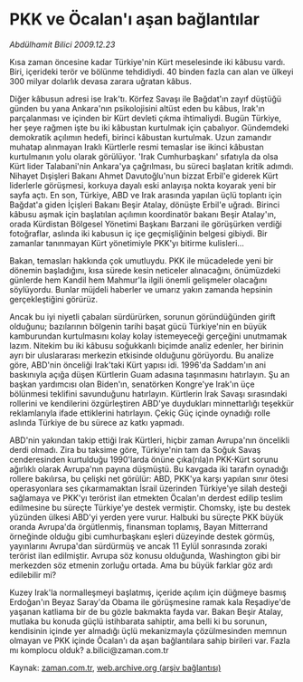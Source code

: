# PKK ve Öcalan'ı aşan bağlantılar

*Abdülhamit Bilici 2009.12.23*

<tr><td class="metin" colspan="2" style="padding-top: 20px; padding-left: 5px; ">Kısa zaman öncesine kadar Türkiye'nin Kürt meselesinde iki kâbusu vardı. Biri, içerideki terör ve bölünme tehdidiydi. 40 binden fazla can alan ve ülkeyi 300 milyar dolarlık devasa zarara uğratan kâbus.</td></tr><tr><td class="metin" colspan="2" style="padding-top: 20px; padding-left: 5px; "><p>Diğer kâbusun adresi ise Irak'tı. Körfez Savaşı ile Bağdat'ın zayıf düştüğü günden bu yana Ankara'nın psikolojisini altüst eden bu kâbus, Irak'ın parçalanması ve içinden bir Kürt devleti çıkma ihtimaliydi. Bugün Türkiye, her şeye rağmen işte bu iki kâbustan kurtulmak için çabalıyor. 
Gündemdeki demokratik açılımın hedefi, birinci kâbustan kurtulmak. Uzun zamandır muhatap alınmayan Iraklı Kürtlerle resmi temaslar ise ikinci kâbustan kurtulmanın yolu olarak görülüyor. 'Irak Cumhurbaşkanı' sıfatıyla da olsa Kürt lider Talabani'nin Ankara'ya çağrılması, bu süreci başlatan kritik adımdı. Nihayet Dışişleri Bakanı Ahmet Davutoğlu'nun bizzat Erbil'e giderek Kürt liderlerle görüşmesi, korkuya dayalı eski anlayışa nokta koyarak yeni bir sayfa açtı. 
En son, Türkiye, ABD ve Irak arasında yapılan üçlü toplantı için Bağdat'a giden İçişleri Bakanı Beşir Atalay, dönüşte Erbil'e uğradı. Birinci kâbusu aşmak için başlatılan açılımın koordinatör bakanı Beşir Atalay'ın, orada Kürdistan Bölgesel Yönetimi Başkanı Barzani ile görüşürken verdiği fotoğraflar, aslında iki kabusun iç içe geçmişliğinin belgesi gibiydi. Bir zamanlar tanınmayan Kürt yönetimiyle PKK'yı bitirme kulisleri...
<p>Bakan, temasları hakkında çok umutluydu.  PKK ile mücadelede yeni bir dönemin başladığını, kısa sürede kesin neticeler alınacağını, önümüzdeki günlerde hem Kandil hem Mahmur'la ilgili önemli gelişmeler olacağını söylüyordu. Bunlar müjdeli haberler ve umarız yakın zamanda hepsinin gerçekleştiğini görürüz.
<p>Ancak bu iyi niyetli çabaları sürdürürken, sorunun göründüğünden girift olduğunu; bazılarının bölgenin tarihi başat gücü Türkiye'nin en büyük kamburundan kurtulmasını kolay kolay istemeyeceği gerçeğini unutmamak lazım. Nitekim bu iki kâbusu soğukkanlı biçimde analiz edenler, her birinin ayrı bir uluslararası merkezin etkisinde olduğunu görüyordu. Bu analize göre, ABD'nin önceliği Irak'taki Kürt yapısı idi. 1996'da Saddam'ın ani baskınıyla açığa düşen Kürtlerin Guam adasına taşınmasını hatırlayın. Şu an başkan yardımcısı olan Biden'ın, senatörken Kongre'ye Irak'ın üçe bölünmesi teklifini savunduğunu hatırlayın. Kürtlerin Irak Savaşı sırasındaki rollerini ve kendilerini özgürleştiren ABD'ye duydukları minnettarlığı teşekkür reklamlarıyla ifade ettiklerini hatırlayın. Çekiç Güç içinde oynadığı rolle aslında Türkiye de bu sürece az katkı yapmadı. 
<p>ABD'nin yakından takip ettiği Irak Kürtleri, hiçbir zaman Avrupa'nın öncelikli derdi olmadı. Zira bu taksime göre, Türkiye'nin tam da Soğuk Savaş cenderesinden kurtulduğu 1990'larda önüne çıka(rıla)n PKK-Kürt sorunu ağırlıklı olarak Avrupa'nın payına düşmüştü. Bu kavgada iki tarafın oynadığı rollere bakılırsa, bu çelişki net görülür: ABD, PKK'ya karşı yapılan sınır ötesi operasyonlara ses çıkarmamaktan İsrail üzerinden Türkiye'ye silah desteği sağlamaya ve PKK'yı terörist ilan etmekten Öcalan'ın derdest edilip teslim edilmesine bu süreçte Türkiye'ye destek vermiştir. Chomsky, işte bu destek yüzünden ülkesi ABD'yi yerden yere vurur. Halbuki bu süreçte PKK büyük oranda Avrupa'da örgütlenmiş, finansman toplamış, Bayan Mitterrand örneğinde olduğu gibi cumhurbaşkanı eşleri düzeyinde destek görmüş, yayınlarını Avrupa'dan sürdürmüş ve ancak 11 Eylül sonrasında zoraki terörist ilan edilmiştir.  Avrupa söz konusu olduğunda, Washington gibi bir merkezden söz etmenin zorluğu ortada. Ama bu büyük farklar göz ardı edilebilir mi? 
<p>Kuzey Irak'la normalleşmeyi başlatmış, içeride açılım için düğmeye basmış Erdoğan'ın Beyaz Saray'da Obama ile görüşmesine ramak kala Reşadiye'de yaşanan katliama bir de bu gözle bakmakta fayda var. Bakan Beşir Atalay, mutlaka bu konuda güçlü istihbarata sahiptir, ama belli ki bu sorunun, kendisinin içinde yer almadığı üçlü mekanizmayla çözülmesinden memnun olmayan ve PKK içinde Öcalan'ı da aşan bağlantılara sahip birileri var. Fazla mı komplocu olduk? a.bilici@zaman.com.tr<br/></p></p></p></p></p></td></tr>

Kaynak: [zaman.com.tr](http://zaman.com.tr/yazar.do?yazino=930871), [web.archive.org (arşiv bağlantısı)](http://web.archive.org/web/20100125020705/http://zaman.com.tr:80/yazar.do?yazino=930871)

